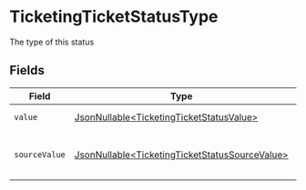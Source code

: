 # TicketingTicketStatusType

The type of this status


## Fields

| Field                                                                                                          | Type                                                                                                           | Required                                                                                                       | Description                                                                                                    | Example                                                                                                        |
| -------------------------------------------------------------------------------------------------------------- | -------------------------------------------------------------------------------------------------------------- | -------------------------------------------------------------------------------------------------------------- | -------------------------------------------------------------------------------------------------------------- | -------------------------------------------------------------------------------------------------------------- |
| `value`                                                                                                        | [JsonNullable\<TicketingTicketStatusValue>](../../models/components/TicketingTicketStatusValue.md)             | :heavy_minus_sign:                                                                                             | The type of this status                                                                                        | to-do                                                                                                          |
| `sourceValue`                                                                                                  | [JsonNullable\<TicketingTicketStatusSourceValue>](../../models/components/TicketingTicketStatusSourceValue.md) | :heavy_minus_sign:                                                                                             | The source value of this status type                                                                           | New                                                                                                            |